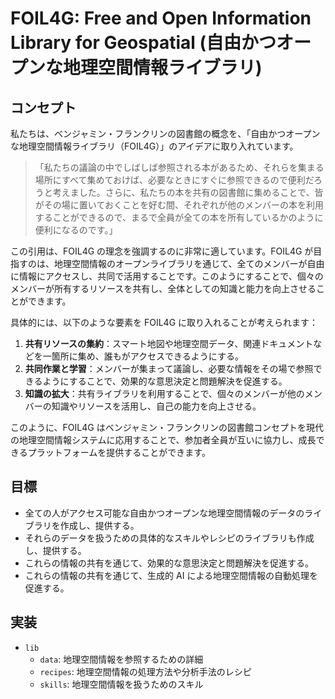 # FOIL4G: Free and Open Information Library for Geospatial (自由かつオープンな地理空間情報ライブラリ)

## コンセプト

私たちは、ベンジャミン・フランクリンの図書館の概念を、「自由かつオープンな地理空間情報ライブラリ（FOIL4G）」のアイデアに取り入れています。

> 「私たちの議論の中でしばしば参照される本があるため、それらを集まる場所にすべて集めておけば、必要なときにすぐに参照できるので便利だろうと考えました。さらに、私たちの本を共有の図書館に集めることで、皆がその場に置いておくことを好む間、それぞれが他のメンバーの本を利用することができるので、まるで全員が全ての本を所有しているかのように便利になるのです。」

この引用は、FOIL4G の理念を強調するのに非常に適しています。FOIL4G が目指すのは、地理空間情報のオープンライブラリを通じて、全てのメンバーが自由に情報にアクセスし、共同で活用することです。このようにすることで、個々のメンバーが所有するリソースを共有し、全体としての知識と能力を向上させることができます。

具体的には、以下のような要素を FOIL4G に取り入れることが考えられます：

1. **共有リソースの集約**：スマート地図や地理空間データ、関連ドキュメントなどを一箇所に集め、誰もがアクセスできるようにする。
2. **共同作業と学習**：メンバーが集まって議論し、必要な情報をその場で参照できるようにすることで、効果的な意思決定と問題解決を促進する。
3. **知識の拡大**：共有ライブラリを利用することで、個々のメンバーが他のメンバーの知識やリソースを活用し、自己の能力を向上させる。

このように、FOIL4G はベンジャミン・フランクリンの図書館コンセプトを現代の地理空間情報システムに応用することで、参加者全員が互いに協力し、成長できるプラットフォームを提供することができます。

## 目標

- 全ての人がアクセス可能な自由かつオープンな地理空間情報のデータのライブラリを作成し、提供する。
- それらのデータを扱うための具体的なスキルやレシピのライブラリも作成し、提供する。
- これらの情報の共有を通じて、効果的な意思決定と問題解決を促進する。
- これらの情報の共有を通じて、生成的 AI による地理空間情報の自動処理を促進する。

## 実装

- `lib`
  - `data`: 地理空間情報を参照するための詳細
  - `recipes`: 地理空間情報の処理方法や分析手法のレシピ
  - `skills`: 地理空間情報を扱うためのスキル

